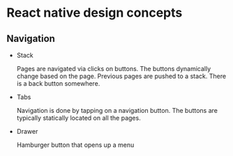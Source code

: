 # React native design concepts

## Navigation

- Stack

  Pages are navigated via clicks on buttons. The buttons dynamically change based on the page. Previous pages are pushed to a stack. There is a back button somewhere.

- Tabs

  Navigation is done by tapping on a navigation button. The buttons are typically statically located on all the pages.

- Drawer

  Hamburger button that opens up a menu